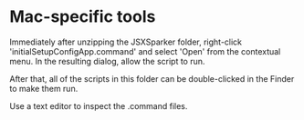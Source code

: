 # Mac-specific tools

Immediately after unzipping the JSXSparker folder, right-click 
'initialSetupConfigApp.command' and select 'Open' from the contextual 
menu. In the resulting dialog, allow the script to run.

After that, all of the scripts in this folder can be double-clicked in the Finder
to make them run. 

Use a text editor to inspect the .command files.

